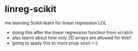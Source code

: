 # linreg-scikit
me learning Scikit-learn for linear regression LOL
- doing this after the linear regression function from scratch
- also learnt about how only 2D arrays are allowed for this!!
- going to apply this to more projs soon >:)
